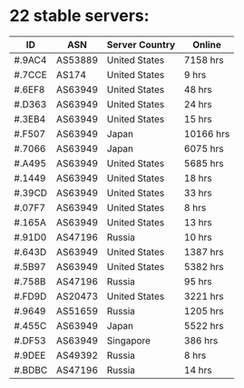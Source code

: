 # 22 stable servers:

| ID | ASN | Server Country | Online |
| ------ | ------ | ------ | ------ |
| #.9AC4 | AS53889 | United States | 7158 hrs |
| #.7CCE | AS174 | United States | 9 hrs |
| #.6EF8 | AS63949 | United States | 48 hrs |
| #.D363 | AS63949 | United States | 24 hrs |
| #.3EB4 | AS63949 | United States | 15 hrs |
| #.F507 | AS63949 | Japan | 10166 hrs |
| #.7066 | AS63949 | Japan | 6075 hrs |
| #.A495 | AS63949 | United States | 5685 hrs |
| #.1449 | AS63949 | United States | 18 hrs |
| #.39CD | AS63949 | United States | 33 hrs |
| #.07F7 | AS63949 | United States | 8 hrs |
| #.165A | AS63949 | United States | 13 hrs |
| #.91D0 | AS47196 | Russia | 10 hrs |
| #.643D | AS63949 | United States | 1387 hrs |
| #.5B97 | AS63949 | United States | 5382 hrs |
| #.758B | AS47196 | Russia | 95 hrs |
| #.FD9D | AS20473 | United States | 3221 hrs |
| #.9649 | AS51659 | Russia | 1205 hrs |
| #.455C | AS63949 | Japan | 5522 hrs |
| #.DF53 | AS63949 | Singapore | 386 hrs |
| #.9DEE | AS49392 | Russia | 8 hrs |
| #.BDBC | AS47196 | Russia | 14 hrs |

